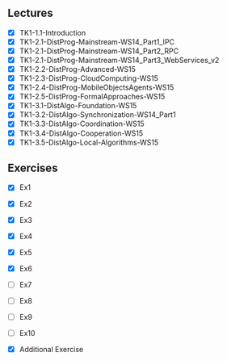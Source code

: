 Lectures
------
- [x] TK1-1.1-Introduction
- [x] TK1-2.1-DistProg-Mainstream-WS14_Part1_IPC
- [x] TK1-2.1-DistProg-Mainstream-WS14_Part2_RPC
- [x] TK1-2.1-DistProg-Mainstream-WS14_Part3_WebServices_v2
- [x] TK1-2.2-DistProg-Advanced-WS15
- [x] TK1-2.3-DistProg-CloudComputing-WS15
- [x] TK1-2.4-DistProg-MobileObjectsAgents-WS15
- [x] TK1-2.5-DistProg-FormalApproaches-WS15
- [x] TK1-3.1-DistAlgo-Foundation-WS15
- [x] TK1-3.2-DistAlgo-Synchronization-WS14_Part1
- [x] TK1-3.3-DistAlgo-Coordination-WS15
- [x] TK1-3.4-DistAlgo-Cooperation-WS15
- [x] TK1-3.5-DistAlgo-Local-Algorithms-WS15

Exercises
-------
- [x] Ex1
- [x] Ex2
- [x] Ex3
- [x] Ex4
- [x] Ex5
- [x] Ex6
- [ ] Ex7
- [ ] Ex8
- [ ] Ex9
- [ ] Ex10
- [x] Additional Exercise

